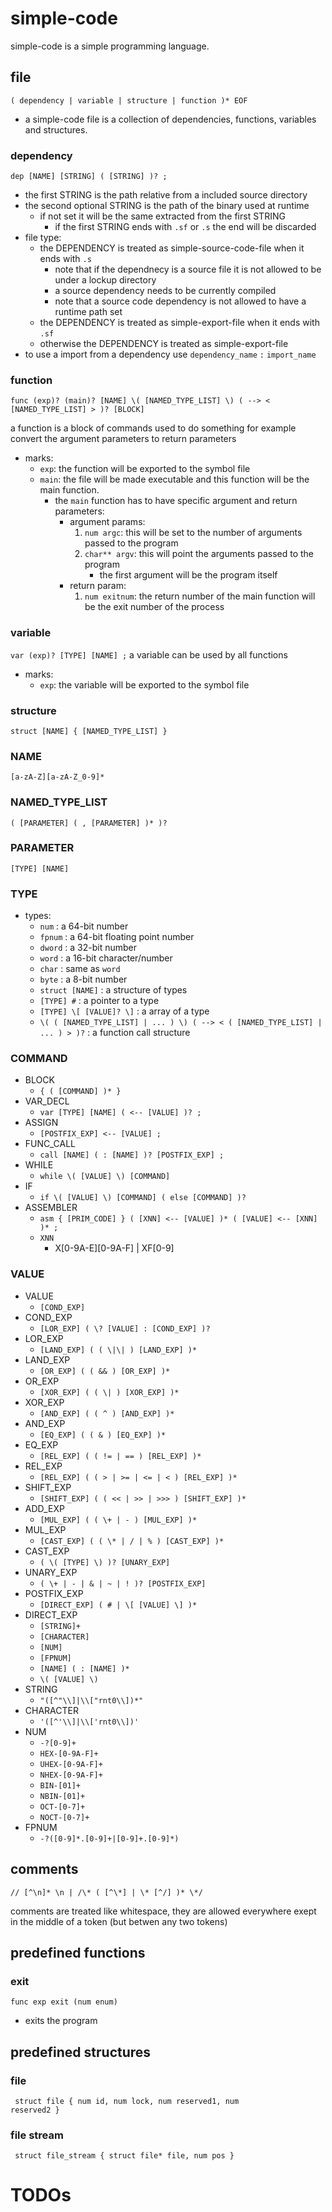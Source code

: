 # simple-code

simple-code is a simple programming language.

## file

`( dependency | variable | structure | function )* EOF`
* a simple-code file is a collection of dependencies, functions, variables and structures.

### dependency

`dep [NAME] [STRING] ( [STRING] )? ;`
* the first STRING is the path relative from a included source directory
* the second optional STRING is the path of the binary used at runtime
    * if not set it will be the same extracted from the first STRING
        * if the first STRING ends with `.sf` or `.s` the end will be discarded
* file type:
    * the DEPENDENCY is treated as simple-source-code-file when it ends with `.s`
        * note that if the dependnecy is a source file it is not allowed to be under a lockup directory
        * a source dependency needs to be currently compiled
        * note that a source code dependency is not allowed to have a runtime path set
    * the DEPENDENCY is treated as simple-export-file when it ends with `.sf`
    * otherwise the DEPENDENCY is treated as simple-export-file
* to use a import from a dependency use `dependency_name` `:` `import_name`

### function

`func (exp)? (main)? [NAME] \( [NAMED_TYPE_LIST] \) ( --> < [NAMED_TYPE_LIST] > )? [BLOCK]`

a function is a block of commands used to do something for example convert the argument parameters to return parameters
* marks:
    * `exp`: the function will be exported to the symbol file
    * `main`: the file will be made executable and this function will be the main function.
        * the `main` function has to have specific argument and return parameters:
            * argument params:
                1. `num argc`: this will be set to the number of arguments passed to the program
                2. `char** argv`: this will point the arguments passed to the program
                    * the first argument will be the program itself
            * return param:
                1. `num exitnum`: the return number of the main function will be the exit number of the process

### variable

`var (exp)? [TYPE] [NAME] ;` 
a variable can be used by all functions
* marks:
    * `exp`: the variable will be exported to the symbol file


### structure

`struct [NAME] { [NAMED_TYPE_LIST] }`

### NAME

`[a-zA-Z][a-zA-Z_0-9]*`

### NAMED_TYPE_LIST
`( [PARAMETER] ( , [PARAMETER] )* )?`

### PARAMETER

`[TYPE] [NAME]`

### TYPE

* types:
    * `num` : a 64-bit number
    * `fpnum` : a 64-bit floating point number
    * `dword` : a 32-bit number
    * `word` : a 16-bit character/number
    * `char` : same as `word`
    * `byte` : a 8-bit number
    * `struct [NAME]` : a structure of types
    * `[TYPE] #` : a pointer to a type
    * `[TYPE] \[ [VALUE]? \]` : a array of a type
    * `\( ( [NAMED_TYPE_LIST] | ... ) \) ( --> < ( [NAMED_TYPE_LIST] | ... ) > )?` : a function call structure

### COMMAND

* BLOCK
    * `{ ( [COMMAND] )* }`
* VAR_DECL
    * `var [TYPE] [NAME] ( <-- [VALUE] )? ;`
* ASSIGN
    * `[POSTFIX_EXP] <-- [VALUE] ;`
* FUNC_CALL
    * `call [NAME] ( : [NAME] )? [POSTFIX_EXP] ;`
* WHILE
    * `while \( [VALUE] \) [COMMAND]`
* IF
    * `if \( [VALUE] \) [COMMAND] ( else [COMMAND] )?`
* ASSEMBLER
    * `asm { [PRIM_CODE] } ( [XNN] <-- [VALUE] )* ( [VALUE] <-- [XNN] )* ;`
    * `XNN`
        * X[0-9A-E][0-9A-F] | XF[0-9]

### VALUE

* VALUE
    * `[COND_EXP]`
* COND_EXP
    * `[LOR_EXP] ( \? [VALUE] : [COND_EXP] )?`
* LOR_EXP
    * `[LAND_EXP] ( ( \|\| ) [LAND_EXP] )*`
* LAND_EXP
    * `[OR_EXP] ( ( && ) [OR_EXP] )*`
* OR_EXP
    * `[XOR_EXP] ( ( \| ) [XOR_EXP] )*`
* XOR_EXP
    * `[AND_EXP] ( ( ^ ) [AND_EXP] )*`
* AND_EXP
    * `[EQ_EXP] ( ( & ) [EQ_EXP] )*`
* EQ_EXP
    * `[REL_EXP] ( ( != | == ) [REL_EXP] )*`
* REL_EXP
    * `[REL_EXP] ( ( > | >= | <= | < ) [REL_EXP] )*`
* SHIFT_EXP
    * `[SHIFT_EXP] ( ( << | >> | >>> ) [SHIFT_EXP] )*`
* ADD_EXP
    * `[MUL_EXP] ( ( \+ | - ) [MUL_EXP] )*`
* MUL_EXP
    * `[CAST_EXP] ( ( \* | / | % ) [CAST_EXP] )*`
* CAST_EXP
    * `( \( [TYPE] \) )? [UNARY_EXP]`
* UNARY_EXP
    * `( \+ | - | & | ~ | ! )? [POSTFIX_EXP]`
* POSTFIX_EXP
    * `[DIRECT_EXP] ( # | \[ [VALUE] \] )*`
* DIRECT_EXP
    * `[STRING]+`
    * `[CHARACTER]`
    * `[NUM]`
    * `[FPNUM]`
    * `[NAME] ( : [NAME] )*`
    * `\( [VALUE] \)`
* STRING
    * `"([^"\\]|\\["rnt0\\])*"`
* CHARACTER
    * `'([^'\\]|\\['rnt0\\])'`
* NUM
    * `-?[0-9]+`
    * `HEX-[0-9A-F]+`
    * `UHEX-[0-9A-F]+`
    * `NHEX-[0-9A-F]+`
    * `BIN-[01]+`
    * `NBIN-[01]+`
    * `OCT-[0-7]+`
    * `NOCT-[0-7]+`
* FPNUM
    * `-?([0-9]*.[0-9]+|[0-9]+.[0-9]*)`

## comments

`// [^\n]* \n | /\* ( [^\*] | \* [^/] )* \*/`

comments are treated like whitespace, they are allowed everywhere exept in the middle of a token (but betwen any two tokens)

## predefined functions

### exit
`func exp exit (num enum)`
* exits the program

## predefined  structures

### file
<code><pre>
struct file {
    num id,
    num lock,
    num reserved1,
    num reserved2
}
</pre></code>

### file stream
<code><pre>
struct file_stream {
    struct file* file,
    num pos
}
</pre></code>

# TODOs
